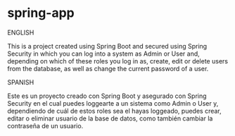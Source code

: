 # spring-app
ENGLISH

This is a project created using Spring Boot and secured using Spring Security in which you can log into a system as Admin or User and, depending on which of these roles you log in as, create, edit or delete users from the database, as well as change the current password of a user.

SPANISH

Este es un proyecto creado con Spring Boot y asegurado con Spring Security en el cual puedes loggearte a un sistema como Admin o User y, dependiendo de cuál de estos roles sea el hayas loggeado, puedes crear, editar o eliminar usuario de la base de datos, como también cambiar la contraseña de un usuario.
